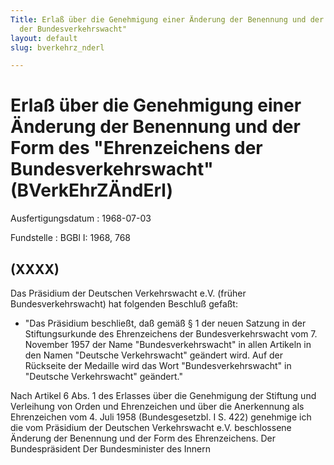 ```yaml
---
Title: Erlaß über die Genehmigung einer Änderung der Benennung und der Form des "Ehrenzeichens
  der Bundesverkehrswacht"
layout: default
slug: bverkehrz_nderl

---
```


# Erlaß über die Genehmigung einer Änderung der Benennung und der Form des "Ehrenzeichens der Bundesverkehrswacht" (BVerkEhrZÄndErl)

Ausfertigungsdatum
:   1968-07-03

Fundstelle
:   BGBl I: 1968, 768



## (XXXX)

Das Präsidium der Deutschen Verkehrswacht e.V. (früher
Bundesverkehrswacht) hat folgenden Beschluß gefaßt:

*   "Das Präsidium beschließt, daß gemäß § 1 der neuen Satzung in der
    Stiftungsurkunde des Ehrenzeichens der Bundesverkehrswacht vom 7.
    November 1957 der Name "Bundesverkehrswacht" in allen Artikeln in den
    Namen "Deutsche Verkehrswacht" geändert wird. Auf der Rückseite der
    Medaille wird das Wort "Bundesverkehrswacht" in "Deutsche
    Verkehrswacht" geändert."



Nach Artikel 6 Abs. 1 des Erlasses über die Genehmigung der Stiftung
und Verleihung von Orden und Ehrenzeichen und über die Anerkennung als
Ehrenzeichen vom 4. Juli 1958 (Bundesgesetzbl. I S. 422) genehmige ich
die vom Präsidium der Deutschen Verkehrswacht e.V. beschlossene
Änderung der Benennung und der Form des Ehrenzeichens.
Der Bundespräsident
Der Bundesminister des Innern

